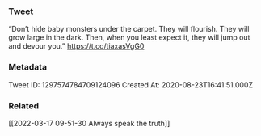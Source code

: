 ### Tweet
“Don’t hide baby monsters under the carpet. They will flourish. They will grow large in the dark. Then, when you least expect it, they will jump out and devour you.” https://t.co/tiaxasVgG0

### Metadata
Tweet ID: 1297574784709124096
Created At: 2020-08-23T16:41:51.000Z

### Related
[[2022-03-17 09-51-30 Always speak the truth]]

